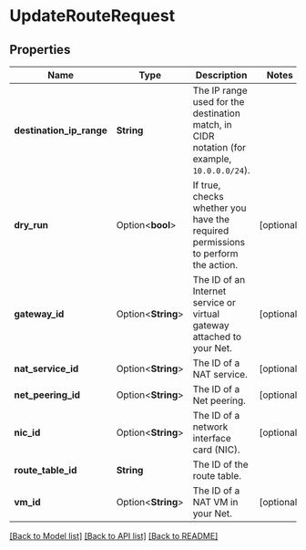 # UpdateRouteRequest

## Properties

Name | Type | Description | Notes
------------ | ------------- | ------------- | -------------
**destination_ip_range** | **String** | The IP range used for the destination match, in CIDR notation (for example, `10.0.0.0/24`). | 
**dry_run** | Option<**bool**> | If true, checks whether you have the required permissions to perform the action. | [optional]
**gateway_id** | Option<**String**> | The ID of an Internet service or virtual gateway attached to your Net. | [optional]
**nat_service_id** | Option<**String**> | The ID of a NAT service. | [optional]
**net_peering_id** | Option<**String**> | The ID of a Net peering. | [optional]
**nic_id** | Option<**String**> | The ID of a network interface card (NIC). | [optional]
**route_table_id** | **String** | The ID of the route table. | 
**vm_id** | Option<**String**> | The ID of a NAT VM in your Net. | [optional]

[[Back to Model list]](../README.md#documentation-for-models) [[Back to API list]](../README.md#documentation-for-api-endpoints) [[Back to README]](../README.md)


